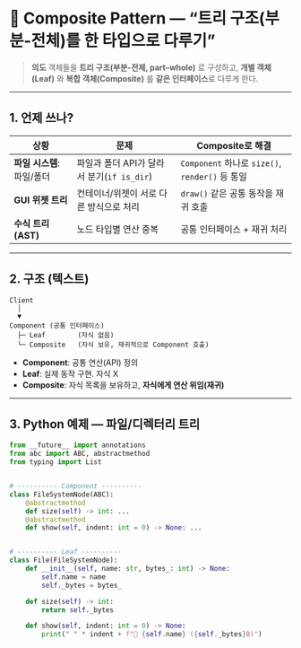 # 🌳 Composite Pattern — “트리 구조(부분-전체)를 한 타입으로 다루기”

> **의도**
> 객체들을 **트리 구조(부분-전체, part–whole)** 로 구성하고, **개별 객체(Leaf)** 와 **복합 객체(Composite)** 를 **같은 인터페이스**로 다루게 한다.

---

## 1. 언제 쓰나?

| 상황                | 문제                              | Composite로 해결                             |
| ----------------- | ------------------------------- | ----------------------------------------- |
| **파일 시스템**: 파일/폴더 | 파일과 폴더 API가 달라서 분기(`if is_dir`) | `Component` 하나로 `size()`, `render()` 등 통일 |
| **GUI 위젯 트리**     | 컨테이너/위젯이 서로 다른 방식으로 처리          | `draw()` 같은 공통 동작을 재귀 호출                  |
| **수식 트리(AST)**    | 노드 타입별 연산 중복                    | 공통 인터페이스 + 재귀 처리                          |

---

## 2. 구조 (텍스트)

```
Client
  │
  ▼
Component (공통 인터페이스)
  ├─ Leaf        (자식 없음)
  └─ Composite   (자식 보유, 재귀적으로 Component 호출)
```

* **Component**: 공통 연산(API) 정의
* **Leaf**: 실제 동작 구현. 자식 X
* **Composite**: 자식 목록을 보유하고, **자식에게 연산 위임(재귀)**

---

## 3. Python 예제 — 파일/디렉터리 트리

```python
from __future__ import annotations
from abc import ABC, abstractmethod
from typing import List


# ---------- Component ----------
class FileSystemNode(ABC):
    @abstractmethod
    def size(self) -> int: ...
    @abstractmethod
    def show(self, indent: int = 0) -> None: ...


# ---------- Leaf ----------
class File(FileSystemNode):
    def __init__(self, name: str, bytes_: int) -> None:
        self.name = name
        self._bytes = bytes_

    def size(self) -> int:
        return self._bytes

    def show(self, indent: int = 0) -> None:
        print(" " * indent + f"📄 {self.name} ({self._bytes}B)")


```